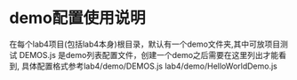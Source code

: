 # demo配置使用说明
在每个lab4项目(包括lab4本身)根目录，默认有一个demo文件夹,其中可放项目测试
DEMOS.js 是demo列表配置文件，创建一个demo之后需要在这里列出才能看到,
具体配置格式参考lab4/demo/DEMOS.js  lab4/demo/HelloWorldDemo.js
